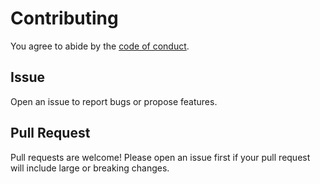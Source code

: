 # Contributing

You agree to abide by the [code of conduct](../CODE_OF_CONDUCT.md).

## Issue

Open an issue to report bugs or propose features.

## Pull Request

Pull requests are welcome! Please open an issue first if your pull request will include large or breaking changes.
